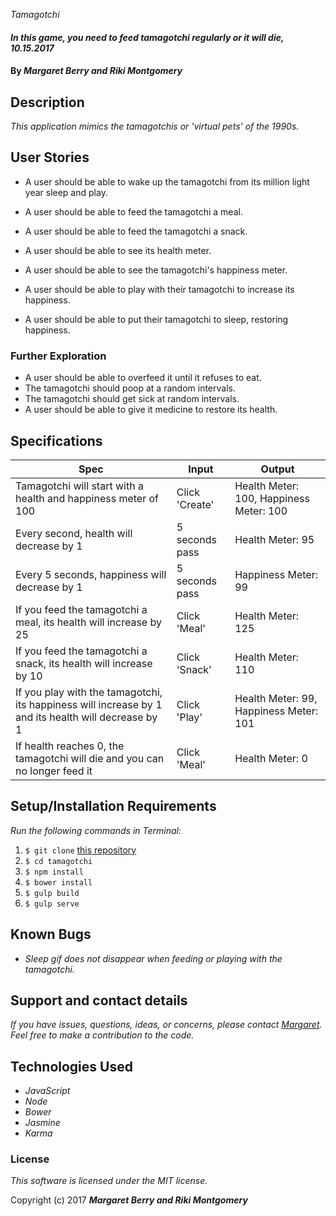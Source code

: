 _Tamagotchi_

#### _In this game, you need to feed tamagotchi regularly or it will die, 10.15.2017_

#### By _**Margaret Berry and Riki Montgomery**_

## Description
_This application mimics the tamagotchis or 'virtual pets' of the 1990s._

## User Stories
* A user should be able to wake up the tamagotchi from its million light year sleep and play.

* A user should be able to feed the tamagotchi a meal.
* A user should be able to feed the tamagotchi a snack.
* A user should be able to see its health meter.
* A user should be able to see the tamagotchi's happiness meter.
* A user should be able to play with their tamagotchi to increase its happiness.
* A user should be able to put their tamagotchi to sleep, restoring happiness.

### Further Exploration
* A user should be able to overfeed it until it refuses to eat.
* The tamagotchi should poop at a random intervals.
* The tamagotchi should get sick at random intervals.
* A user should be able to give it medicine to restore its health.

## Specifications
| Spec              | Input | Output |
|-------------------|-------|--------|
| Tamagotchi will start with a health and happiness meter of 100    | Click 'Create'     | Health Meter: 100, Happiness Meter: 100      |
| Every second, health will decrease by 1   | 5 seconds pass     | Health Meter: 95      |
| Every 5 seconds, happiness will decrease by 1   | 5 seconds pass     | Happiness Meter: 99      |
| If you feed the tamagotchi a meal, its health will increase by 25   | Click 'Meal'     | Health Meter: 125      |
| If you feed the tamagotchi a snack, its health will increase by 10   | Click 'Snack'     | Health Meter: 110      |
| If you play with the tamagotchi, its happiness will increase by 1 and its health will decrease by 1   | Click 'Play'     | Health Meter: 99, Happiness Meter: 101     |
| If health reaches 0, the tamagotchi will die and you can no longer feed it   | Click 'Meal'     | Health Meter: 0      |

## Setup/Installation Requirements
_Run the following commands in Terminal:_

1. `$ git clone` [this repository](https://github.com/codemargaret/tamagotchi.git)
2. `$ cd tamagotchi`
3. `$ npm install`
4. `$ bower install`
5. `$ gulp build`
6. `$ gulp serve`

## Known Bugs
* _Sleep gif does not disappear when feeding or playing with the tamagotchi._

## Support and contact details
_If you have issues, questions, ideas, or concerns, please contact [Margaret](codeberry1@gmail.com). Feel free to make a contribution to the code._

## Technologies Used
* _JavaScript_
* _Node_
* _Bower_
* _Jasmine_
* _Karma_

### License
*This software is licensed under the MIT license.*

Copyright (c) 2017 **_Margaret Berry and Riki Montgomery_**
